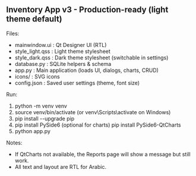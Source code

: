 
Inventory App v3 - Production-ready (light theme default)
---------------------------------------------------------
Files:
- mainwindow.ui     : Qt Designer UI (RTL)
- style_light.qss   : Light theme stylesheet
- style_dark.qss    : Dark theme stylesheet (switchable in settings)
- database.py       : SQLite helpers & schema
- app.py            : Main application (loads UI, dialogs, charts, CRUD)
- icons/            : SVG icons
- config.json       : Saved user settings (theme, font size)

Run:
1. python -m venv venv
2. source venv/bin/activate    (or venv\\Scripts\\activate on Windows)
3. pip install --upgrade pip
4. pip install PySide6
   (optional for charts) pip install PySide6-QtCharts
5. python app.py

Notes:
- If QtCharts not available, the Reports page will show a message but still work.
- All text and layout are RTL for Arabic.
